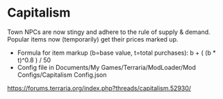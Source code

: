 # Capitalism

Town NPCs are now stingy and adhere to the rule of supply & demand. Popular items now (temporarily) get their prices marked up.

* Formula for item markup (b=base value, t=total purchases):
	b + ( (b * t)^0.8 ) / 50
* Config file in Documents/My Games/Terraria/ModLoader/Mod Configs/Capitalism Config.json

https://forums.terraria.org/index.php?threads/capitalism.52930/
